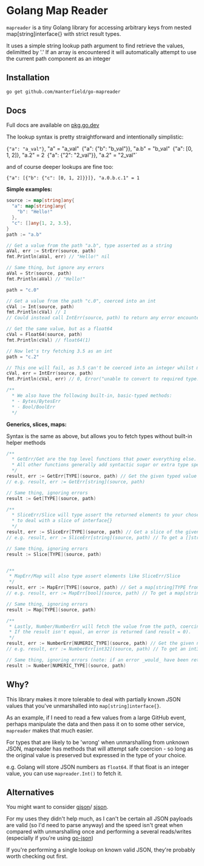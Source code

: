 # Golang Map Reader

`mapreader` is a tiny Golang library for accessing arbitrary keys from nested map[string]interface{} with strict result types.

It uses a simple string lookup path argument to find retrieve the values, delimitted by '.'
If an array is encountered it will automatically attempt to use the current path component as an integer

## Installation

```bash
go get github.com/manterfield/go-mapreader
```

## Docs

Full docs are available on [pkg.go.dev](https://pkg.go.dev/github.com/manterfield/go-mapreader)

The lookup syntax is pretty straightforward and intentionally simplistic:

`{"a": "a_val"}`, "a" = "a_val"`
`{"a": {"b": "b_val"}}, "a.b" = "b_val"`
`{"a": [0, 1, 2]}, "a.2" = 2`
`{"a": {"2": "2_val"}}, "a.2" = "2_val"`

and of course deeper lookups are fine too:

`{"a": [{"b": {"c": [0, 1, 2]}}]}, "a.0.b.c.1" = 1`

**Simple examples:**

```go
source := map[string]any{
  "a": map[string]any{
    "b": "Hello!"
  },
  "c": []any{1, 2, 3.5},
}
path := "a.b"

// Get a value from the path "a.b", type asserted as a string
aVal, err := StrErr(source, path)
fmt.Println(aVal, err) // "Hello!" nil

// Same thing, but ignore any errors
aVal = Str(source, path)
fmt.Println(aVal) // "Hello!"

path = "c.0"

// Get a value from the path "c.0", coerced into an int
cVal := Int(source, path)
fmt.Println(cVal) // 1
// Could instead call IntErr(source, path) to return any error encountered

// Get the same value, but as a float64
cVal = Float64(source, path)
fmt.Println(cVal) // float64(1)

// Now let's try fetching 3.5 as an int
path = "c.2"

// This one will fail, as 3.5 can't be coerced into an integer whilst maintaining value equality
cVal, err = IntErr(source, path)
fmt.Println(cVal, err) // 0, Error("unable to convert to required type: float64 value '3.5' cannot be converted to an equal value of type int")

/**
  * We also have the following built-in, basic-typed methods:
  * - Bytes/BytesErr
  * - Bool/BoolErr
  */
```

**Generics, slices, maps:**

Syntax is the same as above, but allows you to fetch types without built-in helper methods

```go
/**
  * GetErr/Get are the top level functions that power everything else.
  * All other functions generally add syntactic sugar or extra type specific coercion
  */
result, err := GetErr[TYPE](source, path) // Get the given typed value from the path
// e.g. result, err := GetErr[string](source, path)

// Same thing, ignoring errors
result := Get[TYPE](source, path)

/**
  * SliceErr/Slice will type assert the returned elements to your chosen type, rather than forcing you
  * to deal with a slice of interface{}
  */
result, err := SliceErr[TYPE](source, path) // Get a slice of the given type from the path
// e.g. result, err := SliceErr[string](source, path) // To get a []string

// Same thing, ignoring errors
result := Slice[TYPE](source, path)


/**
 * MapErr/Map will also type assert elements like SliceErr/Slice
 */
result, err := MapErr[TYPE](source, path) // Get a map[string]TYPE from the path, e.g.
// e.g. result, err := MapErr[bool](source, path) // To get a map[string]bool

// Same thing, ignoring errors
result := Map[TYPE](source, path)

/**
 * Lastly, Number/NumberErr will fetch the value from the path, coercing to the numeric type whilst checking for equality.
 * If the result isn't equal, an error is returned (and result = 0).
 */
result, err := NumberErr[NUMERIC_TYPE](source, path) // Get the given numeric typed value from the path
// e.g. result, err := NumberErr[int32](source, path) // To get an int32()

// Same thing, ignoring errors (note: if an error _would_ have been returned, the result is still 0)
result := Number[NUMERIC_TYPE](source, path)
```



## Why?

This library makes it more tolerable to deal with partially known JSON values that you've unmarshalled into `map[string]interface{}`.

As an example, if I need to read a few values from a large GitHub event, perhaps manipulate the data and then pass it on to some other service, `mapreader` makes that much easier.

For types that are likely to be 'wrong' when unmarshalling from unknown JSON, mapreader has methods that will attempt safe coercion - so long as the original value is preserved but expressed in the type of your choice.

e.g. Golang will store JSON numbers as `float64`. If that float is an integer value, you can use `mapreader.Int()` to fetch it.

## Alternatives

You might want to consider [gjson](https://github.com/tidwall/gjson)/ [sjson](https://github.com/tidwall/sjson).

For my uses they didn't help much, as I can't be certain all JSON payloads are valid (so I'd need to parse anyway) and the speed isn't great when compared with unmarshalling once and performing a several reads/writes (especially if you're using [go-json](https://github.com/goccy/go-json))

If you're performing a single lookup on known valid JSON, they're probably worth checking out first.
